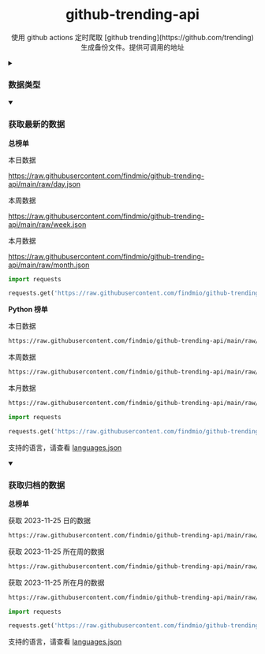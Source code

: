 <h1 align="center">github-trending-api</h1>

<p align="center">使用 github actions 定时爬取 [github trending](https://github.com/trending) 生成备份文件。提供可调用的地址</p>

<details>
<summary>

### 数据类型

</summary>

```json
[
    {
        "author": "emilwallner",
        "name": "Screenshot-to-code",
        "avatar": "https://github.com/emilwallner.png",
        "sponsor": "https://github.com/sponsors/emilwallner",
        "url": "https://github.com/emilwallner/Screenshot-to-code",
        "description": "A neural network that transforms a design mock-up into a static website.",
        "language": "HTML",
        "languageColor": "#e34c26",
        "stars": 15508,
        "fork": 1494,
        "currentPeriodStars": 326,
        "builtBy": [
            {
                "href": "https://github.com/emilwallner",
                "avatar": "https://avatars.githubusercontent.com/u/12543699?s=40&v=4",
                "username": "emilwallner"
            }
        ]
    }
]
```

</details>

<details open>
<summary>

### 获取最新的数据

</summary>

**总榜单**

本日数据

https://raw.githubusercontent.com/findmio/github-trending-api/main/raw/day.json

本周数据

https://raw.githubusercontent.com/findmio/github-trending-api/main/raw/week.json

本月数据

https://raw.githubusercontent.com/findmio/github-trending-api/main/raw/month.json

```python
import requests

requests.get('https://raw.githubusercontent.com/findmio/github-trending-api/main/raw/day.json')
```

**Python 榜单**

本日数据
```txt
https://raw.githubusercontent.com/findmio/github-trending-api/main/raw/Python.day.json
```

本周数据
```txt
https://raw.githubusercontent.com/findmio/github-trending-api/main/raw/Python.week.json
```

本月数据
```txt
https://raw.githubusercontent.com/findmio/github-trending-api/main/raw/Python.month.json
```

```python
import requests

requests.get('https://raw.githubusercontent.com/findmio/github-trending-api/main/raw/Python.day.json')
```

支持的语言，请查看 [languages.json](https://github.com/findmio/github-trending-api/blob/main/languages.json)

</details>

<details open>
<summary>

### 获取归档的数据

</summary>

**总榜单**

获取 2023-11-25 日的数据
```txt
https://raw.githubusercontent.com/findmio/github-trending-api/main/raw/archives/2023-11-25/day.json
```

获取 2023-11-25 所在周的数据
```txt
https://raw.githubusercontent.com/findmio/github-trending-api/main/raw/archives/2023-11-25/week.json
```

获取 2023-11-25 所在月的数据
```txt
https://raw.githubusercontent.com/findmio/github-trending-api/main/raw/archives/2023-11-25/month.json
```

```python
import requests

requests.get('https://raw.githubusercontent.com/findmio/github-trending-api/main/raw/day.json')
```

支持的语言，请查看 [languages.json](https://github.com/findmio/github-trending-api/blob/main/languages.json)

</details>
